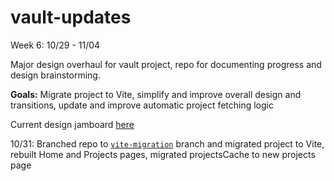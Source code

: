 # vault-updates

Week 6: 10/29 - 11/04

Major design overhaul for vault project, repo for documenting progress and design brainstorming.

**Goals:** Migrate project to Vite, simplify and improve overall design and transitions, update and improve automatic project fetching logic

Current design jamboard [here](https://www.figma.com/file/pwMjxdqzMw7uj0IJeHqlLT/Vault-rework-brainstorming?type=whiteboard&node-id=1%3A300&t=YcFzBxS8TNg7WI3m-1)

10/31: Branched repo to [`vite-migration`](https://github.com/ethanernst/vault/tree/vite-migration) branch and migrated project to Vite, rebuilt Home and Projects pages, migrated projectsCache to new projects page

